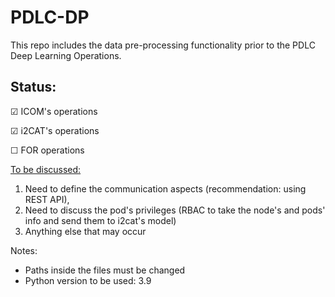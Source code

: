 # PDLC-DP
This repo includes the data pre-processing functionality prior to the PDLC Deep Learning Operations.  


## Status:
&#9745; ICOM's operations 

&#9745; i2CAT's operations

&#9744; FOR operations 


<u>To be discussed:</u>

1. Need to define the communication aspects (recommendation: using REST API), 
2. Need to discuss the pod's privileges (RBAC to take the node's and pods' info  and send them to i2cat's model)
3. Anything else that may occur

Notes:

- Paths inside the files must be changed
- Python version to be used: 3.9




